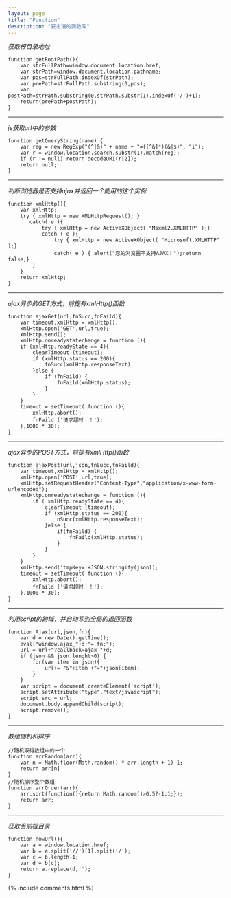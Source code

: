 ```yaml
---
layout: page
title: "Function"
description: "安志清的函数库"
---
```


*获取根目录地址*

	function getRootPath(){
		var strFullPath=window.document.location.href;
		var strPath=window.document.location.pathname;
		var pos=strFullPath.indexOf(strPath);
		var prePath=strFullPath.substring(0,pos);
		var postPath=strPath.substring(0,strPath.substr(1).indexOf('/')+1);
		return(prePath+postPath);
	}

- - -	
*js获取url中的参数*

	function getQueryString(name) {
	    var reg = new RegExp("(^|&)" + name + "=([^&]*)(&|$)", "i");
	    var r = window.location.search.substr(1).match(reg);
	    if (r != null) return decodeURI(r[2]);
	    return null;
	}

- - -
*判断浏览器是否支持ajax并返回一个能用的这个实例*

	function xmlHttp(){
		var xmlHttp;
		try { xmlHttp = new XMLHttpRequest(); }
		   catch( e ){
		       try { xmlHttp = new ActiveXObject( "Msxml2.XMLHTTP" );}
		       catch ( e ){
		           try { xmlHttp = new ActiveXObject( "Microsoft.XMLHTTP" );}
		           catch( e ) { alert("您的浏览器不支持AJAX！");return false;}
		    }
		}
		return xmlHttp;
	}

- - -
*ajax异步的GET方式，前提有xmlHttp()函数*

	function ajaxGet(url,fnSucc,fnFaild){
	    var timeout,xmlHttp = xmlHttp();
	    xmlHttp.open('GET',url,true);
	    xmlHttp.send(); 
    	xmlHttp.onreadystatechange = function (){
        if (xmlHttp.readyState == 4){
            clearTimeout (timeout); 
            if (xmlHttp.status == 200){
                fnSucc(xmlHttp.responseText);
            }else {
                if (fnFaild) {
                    fnFaild(xmlHttp.status);
                }
            }
        }
	    timeout = setTimeout( function (){
	        xmlHttp.abort(); 
	        fnFaild ('请求超时！！'); 
	    },1000 * 30); 
	}

- - -
*ajax异步的POST方式，前提有xmlHttp()函数* 

	function ajaxPost(url,json,fnSucc,fnFaild){
	    var timeout,xmlHttp = xmlHttp();
	    xmlHttp.open('POST',url,true);
	    xmlHttp.setRequestHeader("Content-Type","application/x-www-form-urlencoded");
    	xmlHttp.onreadystatechange = function (){
	        if ( xmlHttp.readyState == 4){
	            clearTimeout (timeout); 
	            if (xmlHttp.status == 200){
	                nSucc(xmlHttp.responseText);
	            }else {
	                if(fnFaild) {
	                	fnFaild(xmlHttp.status);
	                }
	            }
	        }
	    }
        xmlHttp.send('tmpKey='+JSON.stringify(json));
	    timeout = setTimeout( function (){
	        xmlHttp.abort(); 
	        fnFaild ('请求超时！！'); 
	    },1000 * 30); 
	}

- - -
*利用script的跨域，并自动写到全局的返回函数*

    function Ajax(url,json,fn){
        var d = new Date().getTime();
        eval("window.ajax_"+d+"= fn;");
        url = url+"?callback=ajax_"+d;
        if (json && json.lenght>0) {
            for(var item in json){
                url+= "&"+item +"="+json[item];
            }
        }
        var script = document.createElement('script');  
        script.setAttribute("type","text/javascript");  
        script.src = url;  
        document.body.appendChild(script);
        script.remove();
    }
    
- - -
*数组随机和排序*

	//随机取得数组中的一个
	function arrRandom(arr){
		var n = Math.floor(Math.random() * arr.length + 1)-1;
		return arr[n]
	}
	//随机排序整个数组
	function arrOrder(arr){
		arr.sort(function(){return Math.random()>0.5?-1:1;});  
        return arr;
	}
	
- - -
*获取当前根目录*

	function nowUrl(){
		var a = window.location.href;
		var b = a.split('//')[1].split('/');
		var c = b.length-1;
		var d = b[c];
		return a.replace(d,'');
	}
	
{% include comments.html %}

